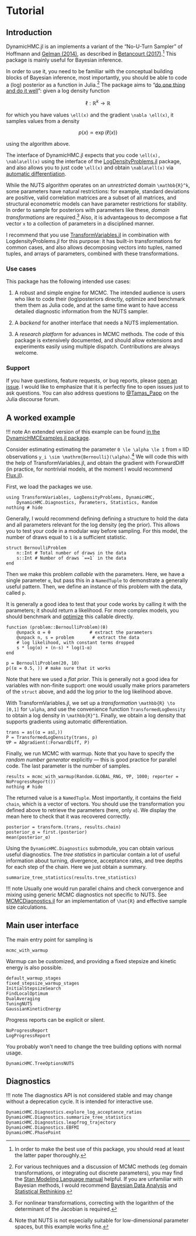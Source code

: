 # Tutorial

## Introduction

DynamicHMC.jl is an implements a variant of the “No-U-Turn Sampler” of Hoffmann and [Gelman (2014)](https://arxiv.org/abs/1111.4246), as described in [Betancourt (2017)](https://arxiv.org/abs/1701.02434).[^Betancourt2017] This package is mainly useful for Bayesian inference.

[^Betancourt2017]: In order to make the best use of this package, you should read at least the latter paper thoroughly.

In order to use it, you need to be familiar with the conceptual building blocks of Bayesian inference, most importantly, you should be able to code a (log) posterior as a function in Julia.[^MCMCintro] The package aims to “[do one thing and do it well](https://en.wikipedia.org/wiki/Unix_philosophy#Do_One_Thing_and_Do_It_Well)”: given a log density function

```math
\ell: \mathbb{R}^k \to \mathbb{R}
```

for which you have values ``\ell(x)`` and the gradient ``\nabla \ell(x)``, it samples values from a density

```math
p(x) \propto \exp(\ell(x))
```

using the algorithm above.

[^MCMCintro]: For various techniques and a discussion of MCMC methods (eg domain transformations, or integrating out discrete parameters), you may find the [Stan Modeling Language manual](http://mc-stan.org/users/documentation/index.html) helpful. If you are unfamiliar with Bayesian methods, I would recommend [Bayesian Data Analysis](http://www.stat.columbia.edu/~gelman/book/) and [Statistical Rethinking](https://xcelab.net/rm/statistical-rethinking/).

The interface of DynamicHMC.jl expects that you code ``\ell(x), \nabla\ell(x)`` using the interface of the [LogDensityProblems.jl](https://github.com/tpapp/LogDensityProblems.jl) package, and also allows you to just code ``\ell(x)`` and obtain ``\nabla\ell(x)`` via [automatic differentiation](https://en.wikipedia.org/wiki/Automatic_differentiation).

While the NUTS algorithm operates on an *unrestricted* domain ``\mathbb{R}^k``, some parameters have natural restrictions: for example, standard deviations are positive, valid correlation matrices are a subset of all matrices, and structural econometric models can have parameter restrictions for stability. In order to sample for posteriors with parameters like these, *domain transformations* are required.[^Jacobian] Also, it is advantageous to decompose a flat vector `x` to a collection of parameters in a disciplined manner.

[^Jacobian]: For nonlinear transformations, correcting with the logarithm of the determinant of the Jacobian is required.

I recommend that you use [TransformVariables.jl](https://github.com/tpapp/TransformVariables.jl) in combination with LogdensityProblems.jl for this purpose: it has built-in transformations for common cases, and also allows decomposing vectors into tuples, named tuples, and arrays of parameters, combined with these transformations.

### Use cases

This package has the following intended use cases:

1. A robust and simple engine for MCMC. The intended audience is users who like to code their (log)posteriors directly, optimize and benchmark them them as Julia code, and at the same time want to have access detailed diagnostic information from the NUTS sampler.

2. A *backend* for another interface that needs a NUTS implementation.

3. A *research platform* for advances in MCMC methods. The code of this package is extensively documented, and should allow extensions and experiments easily using multiple dispatch. Contributions are always welcome.

### Support

If you have questions, feature requests, or bug reports, please [open an issue](https://github.com/tpapp/DynamicHMC.jl/issues/new). I would like to emphasize that it is perfectly fine to open issues just to ask questions. You can also address questions to [@Tamas_Papp](https://discourse.julialang.org/u/Tamas_Papp) on the Julia discourse forum.

## A worked example

!!! note
    An extended version of this example can be found [in the DynamicHMCExamples.jl package](https://github.com/tpapp/DynamicHMCExamples.jl/blob/master/src/example_independent_bernoulli.jl).

Consider estimating estimating the parameter ``0 \le \alpha \le 1`` from ``n`` IID observations ``y_i \sim \mathrm{Bernoulli}(\alpha)``.[^notedim] We will code this with the help of TransformVariables.jl, and obtain the gradient with ForwardDiff (in practice, for nontrivial models, at the moment I would recommend [Flux.jl](https://github.com/FluxML/Flux.jl)).

[^notedim]: Note that NUTS is not especially suitable for low-dimensional parameter spaces, but this example works fine.

First, we load the packages we use.

```@example bernoulli
using TransformVariables, LogDensityProblems, DynamicHMC,
    DynamicHMC.Diagnostics, Parameters, Statistics, Random
nothing # hide
```

Generally, I would recommend defining defining a structure to hold the data and all parameters relevant for the log density (eg the prior). This allows you to test your code in a modular way before sampling. For this model, the number of draws equal to `1` is a sufficient statistic.

```@example bernoulli
struct BernoulliProblem
    n::Int # Total number of draws in the data
    s::Int # Number of draws `==1` in the data
end
```

Then we make this problem *callable* with the parameters. Here, we have a single parameter `α`, but pass this in a `NamedTuple` to demonstrate a generally useful pattern. Then, we define an instance of this problem with the data, called `p`.

It is generally a good idea to test that your code works by calling it with the parameters; it should return a likelihood. For more complex models, you should benchmark and [optimize](https://docs.julialang.org/en/v1/manual/performance-tips/) this callable directly.

```@example bernoulli
function (problem::BernoulliProblem)(θ)
    @unpack α = θ               # extract the parameters
    @unpack n, s = problem       # extract the data
    # log likelihood, with constant terms dropped
    s * log(α) + (n-s) * log(1-α)
end

p = BernoulliProblem(20, 10)
p((α = 0.5, )) # make sure that it works
```

Note that here we used a *flat prior*. This is generally not a good idea for variables with non-finite support: one would usually make priors parameters of the `struct` above, and add the log prior to the log likelihood above.

With TransformVariables.jl, we set up a *transformation* ``\mathbb{R} \to [0,1]`` for ``\alpha``, and use the convenience function `TransformedLogDensity` to obtain a log density in ``\mathbb{R}^1``. Finally, we obtain a log density that supports gradients using automatic differentiation.

```@example bernoulli
trans = as((α = as𝕀,))
P = TransformedLogDensity(trans, p)
∇P = ADgradient(:ForwardDiff, P)
```

Finally, we run MCMC with warmup. Note that you have to specify the *random number generator* explicitly — this is good practice for parallel code. The last parameter is the number of samples.

```@example bernoulli
results = mcmc_with_warmup(Random.GLOBAL_RNG, ∇P, 1000; reporter = NoProgressReport())
nothing # hide
```

The returned value is a `NamedTuple`. Most importantly, it contains the field `chain`, which is a vector of vectors. You should use the transformation you defined above to retrieve the parameters (here, only `α`). We display the mean here to check that it was recovered correctly.

```@example bernoulli
posterior = transform.(trans, results.chain)
posterior_α = first.(posterior)
mean(posterior_α)
```

Using the `DynamicHMC.Diagnostics` submodule, you can obtain various useful diagnostics. The *tree statistics* in particular contain a lot of useful information about turning, divergence, acceptance rates, and tree depths for each step of the chain. Here we just obtain a summary.

```@example bernoulli
summarize_tree_statistics(results.tree_statistics)
```

!!! note
    Usually one would run parallel chains and check convergence and mixing using generic MCMC diagnostics not specific to NUTS. See [MCMCDiagnostics.jl](https://github.com/tpapp/MCMCDiagnostics.jl) for an implementation of ``\hat{R}`` and effective sample size calculations.

## Main user interface

The main entry point for sampling is

```@docs
mcmc_with_warmup
```

Warmup can be customized, and providing a fixed stepsize and kinetic energy is also possible.

```@docs
default_warmup_stages
fixed_stepsize_warmup_stages
InitialStepsizeSearch
FindLocalOptimum
DualAveraging
TuningNUTS
GaussianKineticEnergy
```

Progress reports can be explicit or silent.

```@docs
NoProgressReport
LogProgressReport
```

You probably won't need to change the tree building options with normal usage.

```@docs
DynamicHMC.TreeOptionsNUTS
```

## Diagnostics

!!! note
    The diagnostics API is not considered stable and may change without a deprecation cycle. It is intended for interactive use.

```@docs
DynamicHMC.Diagnostics.explore_log_acceptance_ratios
DynamicHMC.Diagnostics.summarize_tree_statistics
DynamicHMC.Diagnostics.leapfrog_trajectory
DynamicHMC.Diagnostics.EBFMI
DynamicHMC.PhasePoint
```

